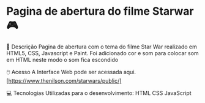 # Pagina de abertura do filme Starwar 🎮
📃 Descrição
Pagina de abertura com o tema do filme Star War realizado em HTML5, CSS, Javascript e Paint. Foi adicionado cor e som para colocar som em HTML neste modo o som fica escondido

🖱️ Acesso
A Interface Web pode ser acessada aqui.[https://www.thenilson.com/starwars/public/]

💻 Tecnologias Utilizadas para o desenvolvimento:
HTML
CSS
JavaScript